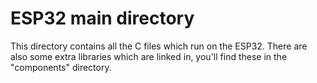 # ESP32 main directory
This directory contains all the C files which run on the ESP32. There are also some extra libraries which
are linked in, you'll find these in the "components" directory.